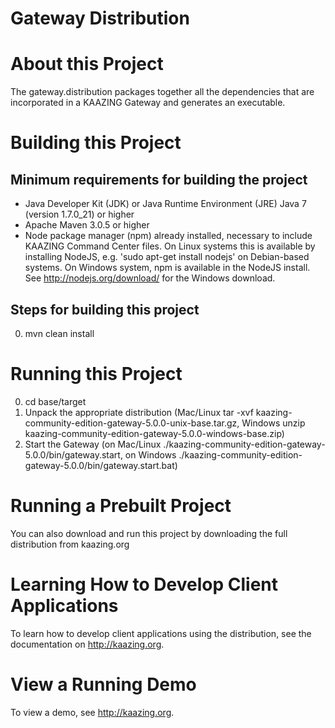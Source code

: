 # Gateway Distribution

# About this Project

The gateway.distribution packages together all the dependencies that are incorporated in a
KAAZING Gateway and generates an executable.

# Building this Project

## Minimum requirements for building the project
* Java Developer Kit (JDK) or Java Runtime Environment (JRE) Java 7 (version 1.7.0_21) or higher
* Apache Maven 3.0.5 or higher
* Node package manager (npm) already installed, necessary to include KAAZING Command Center files. On Linux systems
  this is available by installing NodeJS, e.g. 'sudo apt-get install nodejs' on Debian-based systems. On Windows
  system, npm is available in the NodeJS install. See http://nodejs.org/download/ for the Windows download.

## Steps for building this project
0. mvn clean install

# Running this Project

0. cd base/target
1. Unpack the appropriate distribution (Mac/Linux tar -xvf kaazing-community-edition-gateway-5.0.0-unix-base.tar.gz,
Windows unzip kaazing-community-edition-gateway-5.0.0-windows-base.zip)
2. Start the Gateway (on Mac/Linux ./kaazing-community-edition-gateway-5.0.0/bin/gateway.start, on Windows ./kaazing-community-edition-gateway-5.0.0/bin/gateway.start.bat)

# Running a Prebuilt Project

You can also download and run this project by downloading the full distribution from kaazing.org

# Learning How to Develop Client Applications

To learn how to develop client applications using the distribution, see the documentation on http://kaazing.org.

# View a Running Demo

To view a demo, see http://kaazing.org.
